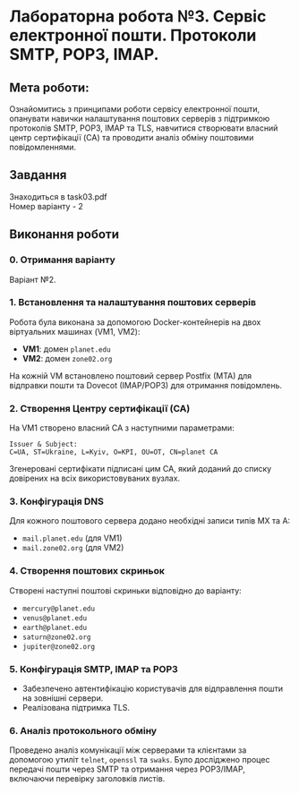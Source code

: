 # Лабораторна робота №3. Сервіс електронної пошти. Протоколи SMTP, POP3, IMAP.

## Мета роботи:

Ознайомитись з принципами роботи сервісу електронної пошти, опанувати навички налаштування поштових серверів з підтримкою протоколів SMTP, POP3, IMAP та TLS, навчитися створювати власний центр сертифікації (CA) та проводити аналіз обміну поштовими повідомленнями.

## Завдання

Знаходиться в task03.pdf  
Номер варіанту - 2  

## Виконання роботи

### 0. Отримання варіанту

Варіант №2.

### 1. Встановлення та налаштування поштових серверів

Робота була виконана за допомогою Docker-контейнерів на двох віртуальних машинах (VM1, VM2):

* **VM1**: домен `planet.edu`
* **VM2**: домен `zone02.org`

На кожній VM встановлено поштовий сервер Postfix (MTA) для відправки пошти та Dovecot (IMAP/POP3) для отримання повідомлень.

### 2. Створення Центру сертифікації (CA)

На VM1 створено власний CA з наступними параметрами:

```
Issuer & Subject:
C=UA, ST=Ukraine, L=Kyiv, O=KPI, OU=OT, CN=planet CA
```

Згенеровані сертифікати підписані цим CA, який доданий до списку довірених на всіх використовуваних вузлах.

### 3. Конфігурація DNS

Для кожного поштового сервера додано необхідні записи типів MX та A:

* `mail.planet.edu` (для VM1)
* `mail.zone02.org` (для VM2)

### 4. Створення поштових скриньок

Створені наступні поштові скриньки відповідно до варіанту:

* `mercury@planet.edu`
* `venus@planet.edu`
* `earth@planet.edu`
* `saturn@zone02.org`
* `jupiter@zone02.org`

### 5. Конфігурація SMTP, IMAP та POP3

* Забезпечено автентифікацію користувачів для відправлення пошти на зовнішні сервери.
* Реалізована підтримка TLS.

### 6. Аналіз протокольного обміну

Проведено аналіз комунікації між серверами та клієнтами за допомогою утиліт `telnet`, `openssl` та `swaks`. Було досліджено процес передачі пошти через SMTP та отримання через POP3/IMAP, включаючи перевірку заголовків листів.